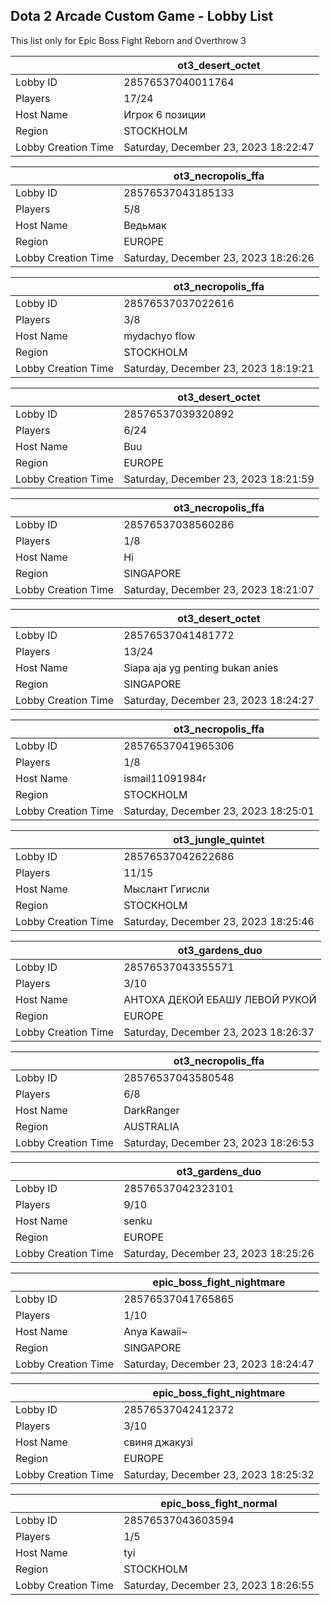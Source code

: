 ## Dota 2 Arcade Custom Game - Lobby List

This list only for Epic Boss Fight Reborn and Overthrow 3

|  | ot3_desert_octet |
| ------ | ------ |
| Lobby ID | 28576537040011764 |
| Players | 17/24 |
| Host Name | Игрок 6 позиции |
| Region | STOCKHOLM |
| Lobby Creation Time | Saturday, December 23, 2023 18:22:47 |


|  | ot3_necropolis_ffa |
| ------ | ------ |
| Lobby ID | 28576537043185133 |
| Players | 5/8 |
| Host Name | Ведьмак |
| Region | EUROPE |
| Lobby Creation Time | Saturday, December 23, 2023 18:26:26 |


|  | ot3_necropolis_ffa |
| ------ | ------ |
| Lobby ID | 28576537037022616 |
| Players | 3/8 |
| Host Name | mydachyo flow |
| Region | STOCKHOLM |
| Lobby Creation Time | Saturday, December 23, 2023 18:19:21 |


|  | ot3_desert_octet |
| ------ | ------ |
| Lobby ID | 28576537039320892 |
| Players | 6/24 |
| Host Name | Buu |
| Region | EUROPE |
| Lobby Creation Time | Saturday, December 23, 2023 18:21:59 |


|  | ot3_necropolis_ffa |
| ------ | ------ |
| Lobby ID | 28576537038560286 |
| Players | 1/8 |
| Host Name | Hi |
| Region | SINGAPORE |
| Lobby Creation Time | Saturday, December 23, 2023 18:21:07 |


|  | ot3_desert_octet |
| ------ | ------ |
| Lobby ID | 28576537041481772 |
| Players | 13/24 |
| Host Name | Siapa aja yg penting bukan anies |
| Region | SINGAPORE |
| Lobby Creation Time | Saturday, December 23, 2023 18:24:27 |


|  | ot3_necropolis_ffa |
| ------ | ------ |
| Lobby ID | 28576537041965306 |
| Players | 1/8 |
| Host Name | ismail11091984r |
| Region | STOCKHOLM |
| Lobby Creation Time | Saturday, December 23, 2023 18:25:01 |


|  | ot3_jungle_quintet |
| ------ | ------ |
| Lobby ID | 28576537042622686 |
| Players | 11/15 |
| Host Name | Мыслант Гигисли |
| Region | STOCKHOLM |
| Lobby Creation Time | Saturday, December 23, 2023 18:25:46 |


|  | ot3_gardens_duo |
| ------ | ------ |
| Lobby ID | 28576537043355571 |
| Players | 3/10 |
| Host Name | АНТОХА ДЕКОЙ ЕБАШУ ЛЕВОЙ РУКОЙ |
| Region | EUROPE |
| Lobby Creation Time | Saturday, December 23, 2023 18:26:37 |


|  | ot3_necropolis_ffa |
| ------ | ------ |
| Lobby ID | 28576537043580548 |
| Players | 6/8 |
| Host Name | DarkRanger |
| Region | AUSTRALIA |
| Lobby Creation Time | Saturday, December 23, 2023 18:26:53 |


|  | ot3_gardens_duo |
| ------ | ------ |
| Lobby ID | 28576537042323101 |
| Players | 9/10 |
| Host Name | senku |
| Region | EUROPE |
| Lobby Creation Time | Saturday, December 23, 2023 18:25:26 |


|  | epic_boss_fight_nightmare |
| ------ | ------ |
| Lobby ID | 28576537041765865 |
| Players | 1/10 |
| Host Name | Anya Kawaii~ |
| Region | SINGAPORE |
| Lobby Creation Time | Saturday, December 23, 2023 18:24:47 |


|  | epic_boss_fight_nightmare |
| ------ | ------ |
| Lobby ID | 28576537042412372 |
| Players | 3/10 |
| Host Name | свиня джакузі |
| Region | EUROPE |
| Lobby Creation Time | Saturday, December 23, 2023 18:25:32 |


|  | epic_boss_fight_normal |
| ------ | ------ |
| Lobby ID | 28576537043603594 |
| Players | 1/5 |
| Host Name | tyi |
| Region | STOCKHOLM |
| Lobby Creation Time | Saturday, December 23, 2023 18:26:55 |


